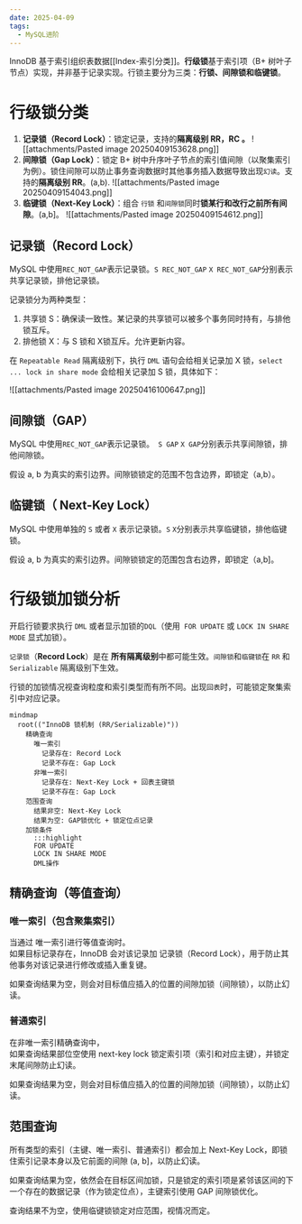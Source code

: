 ```yaml
---
date: 2025-04-09
tags:
  - MySQL进阶
---
```

InnoDB 基于索引组织表数据[[Index-索引分类]]。**行级锁**基于索引项（B+ 树叶子节点）实现，并非基于记录实现。行锁主要分为三类：**行锁、间隙锁和临键锁**。

# 行级锁分类

1. **记录锁（Record Lock）**：锁定记录，支持的**隔离级别 RR，RC 。**
	![[attachments/Pasted image 20250409153628.png]]
2. **间隙锁（Gap Lock）**：锁定 B+ 树中升序叶子节点的索引值间隙（以聚集索引为例）。锁住间隙可以防止事务查询数据时其他事务插入数据导致出现`幻读`。支持的**隔离级别 RR**。(a,b).
	![[attachments/Pasted image 20250409154043.png]]
3. **临键锁（Next-Key Lock）**：组合 `行锁` 和`间隙锁`同时**锁某行和改行之前所有间隙**。(a,b]。
	![[attachments/Pasted image 20250409154612.png]]

## 记录锁（Record Lock）

MySQL 中使用`REC_NOT_GAP`表示记录锁。`S REC_NOT_GAP` `X REC_NOT_GAP`分别表示共享记录锁，排他记录锁。

记录锁分为两种类型：
1. 共享锁 S：确保读一致性。某记录的共享锁可以被多个事务同时持有，与排他锁互斥。
2. 排他锁 X：与 S 锁和 X锁互斥。允许更新内容。

在 `Repeatable Read` 隔离级别下，执行 `DML` 语句会给相关记录加 X 锁，`select ... lock in share mode` 会给相关记录加 S 锁，具体如下：

![[attachments/Pasted image 20250416100647.png]]

## 间隙锁（GAP）

MySQL 中使用`REC_NOT_GAP`表示记录锁。` S GAP` `X GAP`分别表示共享间隙锁，排他间隙锁。

假设 a, b 为真实的索引边界。间隙锁锁定的范围不包含边界，即锁定（a,b）。

## 临键锁（ **Next-Key Lock**）

MySQL 中使用单独的 `S` 或者 `X` 表示记录锁。`S` `X`分别表示共享临键锁，排他临键锁。

假设 a, b 为真实的索引边界。间隙锁锁定的范围包含右边界，即锁定（a,b]。

# 行级锁加锁分析

开启行锁要求执行 `DML` 或者显示加锁的`DQL`（使用` FOR UPDATE` 或 `LOCK IN SHARE MODE` 显式加锁）。

`记录锁`（**Record Lock**）是在 **所有隔离级别**中都可能生效。`间隙锁`和`临键锁`在 `RR` 和 `Serializable` 隔离级别下生效。

行锁的加锁情况视查询粒度和索引类型而有所不同。出现`回表`时，可能锁定聚集索引中对应记录。

```mermaid
mindmap
  root(("InnoDB 锁机制 (RR/Serializable)"))
    精确查询
      唯一索引
        记录存在: Record Lock
        记录不存在: Gap Lock
      非唯一索引
        记录存在: Next-Key Lock + 回表主键锁
        记录不存在: Gap Lock
    范围查询
      结果非空: Next-Key Lock
      结果为空: GAP锁优化 + 锁定位点记录
    加锁条件
      :::highlight
      FOR UPDATE
      LOCK IN SHARE MODE
      DML操作
```

## 精确查询（等值查询）

### 唯一索引（包含聚集索引）

当通过 唯一索引进行等值查询时。  
如果目标记录存在，InnoDB 会对该记录加 记录锁（Record Lock），用于防止其他事务对该记录进行修改或插入重复键。

如果查询结果为空，则会对目标值应插入的位置的间隙加锁（间隙锁），以防止幻读。

### 普通索引

在非唯一索引精确查询中，  
如果查询结果部位空使用 next-key lock 锁定索引项（索引和对应主键），并锁定末尾间隙防止幻读。

如果查询结果为空，则会对目标值应插入的位置的间隙加锁（间隙锁），以防止幻读。
## 范围查询

所有类型的索引（主键、唯一索引、普通索引）都会加上 Next-Key Lock，即锁住索引记录本身以及它前面的间隙 (a, b]，以防止幻读。

如果查询结果为空，依然会在目标区间加锁，只是锁定的索引项是紧邻该区间的下一个存在的数据记录（作为锁定位点），主键索引使用 GAP 间隙锁优化。

查询结果不为空，使用临键锁锁定对应范围，视情况而定。



